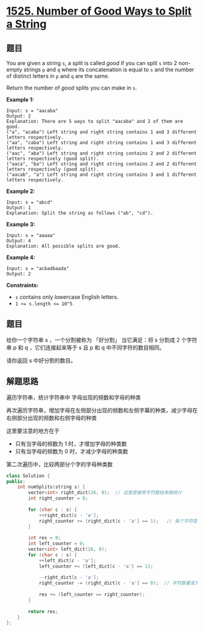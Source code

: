 # [1525. Number of Good Ways to Split a String](https://leetcode-cn.com/problems/number-of-good-ways-to-split-a-string/)

## 题目

You are given a string `s`, a split is called *good* if you can split `s` into 2 non-empty strings `p` and `q` where its concatenation is equal to `s` and the number of distinct letters in `p` and `q` are the same.

Return the number of *good* splits you can make in `s`.

 

**Example 1:**

```
Input: s = "aacaba"
Output: 2
Explanation: There are 5 ways to split "aacaba" and 2 of them are good. 
("a", "acaba") Left string and right string contains 1 and 3 different letters respectively.
("aa", "caba") Left string and right string contains 1 and 3 different letters respectively.
("aac", "aba") Left string and right string contains 2 and 2 different letters respectively (good split).
("aaca", "ba") Left string and right string contains 2 and 2 different letters respectively (good split).
("aacab", "a") Left string and right string contains 3 and 1 different letters respectively.
```

**Example 2:**

```
Input: s = "abcd"
Output: 1
Explanation: Split the string as follows ("ab", "cd").
```

**Example 3:**

```
Input: s = "aaaaa"
Output: 4
Explanation: All possible splits are good.
```

**Example 4:**

```
Input: s = "acbadbaada"
Output: 2
```

 

**Constraints:**

- `s` contains only lowercase English letters.
- `1 <= s.length <= 10^5`

## 题目

给你一个字符串 s ，一个分割被称为 「好分割」 当它满足：将 s 分割成 2 个字符串 p 和 q ，它们连接起来等于 s 且 p 和 q 中不同字符的数目相同。

请你返回 s 中好分割的数目。

## 解题思路

遍历字符串，统计字符串中 字母出现的频数和字母的种类

再次遍历字符串，增加字母在左侧部分出现的频数和左侧字幕的种类，减少字母在右侧部分出现的频数和右侧字母的种类

这里要注意的地方在于

* 只有当字母的频数为 1 时，才增加字母的种类数
* 只有当字母的频数为 0 时，才减少字母的种类数

第二次遍历中，比较两部分个字的字母种类数

````c++
class Solution {
public:
    int numSplits(string s) {
        vector<int> right_dict(26, 0);  // 这里直接用字符数组来做统计
        int right_counter = 0;
        
        for (char c : s) {
            ++right_dict[c - 'a'];
            right_counter += (right_dict[c - 'a'] == 1);   // 每个字符变为 1 时，增加
        }
        
        int res = 0;
        int left_counter = 0;
        vector<int> left_dict(26, 0);
        for (char c : s) {
            ++left_dict[c - 'a'];
            left_counter += (left_dict[c - 'a'] == 1);
            
            --right_dict[c - 'a'];
            right_counter -= (right_dict[c - 'a'] == 0);  // 字符数量变为 0 时，减少
            
            res += (left_counter == right_counter);
        }
        
        return res; 
    }
};
````

